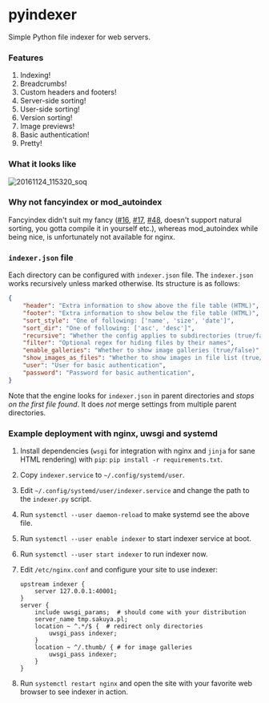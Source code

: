 pyindexer
=========

Simple Python file indexer for web servers.


### Features

1. Indexing!
2. Breadcrumbs!
3. Custom headers and footers!
4. Server-side sorting!
5. User-side sorting!
6. Version sorting!
7. Image previews!
8. Basic authentication!
9. Pretty!

### What it looks like

![20161124_115320_soq](https://cloud.githubusercontent.com/assets/1045476/20597637/272a5100-b245-11e6-8445-503d2ef4e9e9.png)

### Why not fancyindex or mod\_autoindex

Fancyindex didn't suit my fancy
([#16](https://github.com/aperezdc/ngx-fancyindex/issues/16),
[#17](https://github.com/aperezdc/ngx-fancyindex/issues/17),
[#48](https://github.com/aperezdc/ngx-fancyindex/issues/48), doesn't support
natural sorting, you gotta compile it in yourself etc.), whereas mod\_autoindex
while being nice, is unfortunately not available for nginx.

### `indexer.json` file

Each directory can be configured with `indexer.json` file. The `indexer.json`
works recursively unless marked otherwise. Its structure is as follows:

```json
{
    "header": "Extra information to show above the file table (HTML)",
    "footer": "Extra information to show below the file table (HTML)",
    "sort_style": "One of following: ['name', 'size', 'date']",
    "sort_dir": "One of following: ['asc', 'desc']",
    "recursive": "Whether the config applies to subdirectories (true/false)",
    "filter": "Optional regex for hiding files by their names",
    "enable_galleries": "Whether to show image galleries (true/false)",
    "show_images_as_files": "Whether to show images in file list (true/false)",
    "user": "User for basic authentication",
    "password": "Password for basic authentication",
}
```

Note that the engine looks for `indexer.json` in parent directories and *stops
on the first file found*. It does *not* merge settings
from multiple parent directories.


### Example deployment with nginx, uwsgi and systemd

1. Install dependencies (`wsgi` for integration with nginx and `jinja` for
   sane HTML rendering) with `pip`: `pip install -r requirements.txt`.
2. Copy `indexer.service` to `~/.config/systemd/user`.
3. Edit `~/.config/systemd/user/indexer.service` and change the path to the
   `indexer.py` script.
4. Run `systemctl --user daemon-reload` to make systemd see the above file.
5. Run `systemctl --user enable indexer` to start indexer service at boot.
6. Run `systemctl --user start indexer` to run indexer now.
7. Edit `/etc/nginx.conf` and configure your site to use indexer:

    ```
    upstream indexer {
        server 127.0.0.1:40001;
    }
    server {
        include uwsgi_params;  # should come with your distribution
        server_name tmp.sakuya.pl;
        location ~ ^.*/$ {  # redirect only directories
            uwsgi_pass indexer;
        }
        location ~ ^/.thumb/ { # for image galleries
            uwsgi_pass indexer;
        }
    }
    ```

8. Run `systemctl restart nginx` and open the site with your favorite web
   browser to see indexer in action.
